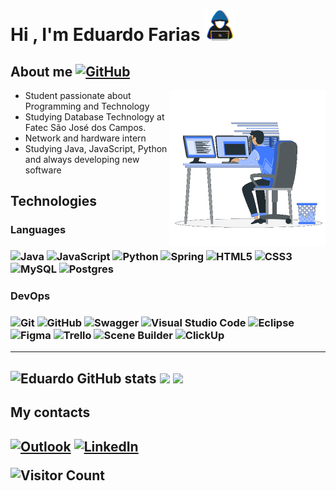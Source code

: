 <h1 align="left"><b>Hi , I'm Eduardo Farias </b><img src="https://github.com/0xAbdulKhalid/0xAbdulKhalid/raw/main/assets/mdImages/about_me.gif" width="50"></h1>

	
## </picture> **About me**    [![GitHub](https://img.shields.io/github/followers/eduardofpaula?label=follow&style=social)](https://github.com/eduardofpaula)

<img align="right" src="https://github.com/0xAbdulKhalid/0xAbdulKhalid/raw/main/assets/mdImages/Right_Side.gif" width = 250px></picture>
- Student passionate about Programming and Technology
- Studying Database Technology at Fatec São José dos Campos.
- Network and hardware intern
- Studying Java, JavaScript, Python and always developing new software

<h2>Technologies</h2>

<h3>Languages<h3>
  
![Java](https://img.shields.io/badge/java-%23ED8B00.svg?style=for-the-badge&logo=openjdk&logoColor=white)
![JavaScript](https://img.shields.io/badge/javascript-%23323330.svg?style=for-the-badge&logo=javascript&logoColor=%23F7DF1E)
![Python](https://img.shields.io/badge/python-3670A0?style=for-the-badge&logo=python&logoColor=ffdd54)
![Spring](https://img.shields.io/badge/spring-%236DB33F.svg?style=for-the-badge&logo=spring&logoColor=white)
![HTML5](https://img.shields.io/badge/html5-%23E34F26.svg?style=for-the-badge&logo=html5&logoColor=white)
![CSS3](https://img.shields.io/badge/css3-%231572B6.svg?style=for-the-badge&logo=css3&logoColor=white)
![MySQL](https://img.shields.io/badge/mysql-%2300f.svg?style=for-the-badge&logo=mysql&logoColor=white)
![Postgres](https://img.shields.io/badge/postgres-%23316192.svg?style=for-the-badge&logo=postgresql&logoColor=white)

<h3>DevOps<h3>

![Git](https://img.shields.io/badge/git-%23F05033.svg?style=for-the-badge&logo=git&logoColor=white)
![GitHub](https://img.shields.io/badge/github-%23121011.svg?style=for-the-badge&logo=github&logoColor=white)
![Swagger](https://img.shields.io/badge/-Swagger-%23Clojure?style=for-the-badge&logo=swagger&logoColor=white)
![Visual Studio Code](https://img.shields.io/badge/Visual%20Studio%20Code-0078d7.svg?style=for-the-badge&logo=visual-studio-code&logoColor=white)
![Eclipse](https://img.shields.io/badge/Eclipse-FE7A16.svg?style=for-the-badge&logo=Eclipse&logoColor=white)
![Figma](https://img.shields.io/badge/figma-%23F24E1E.svg?style=for-the-badge&logo=figma&logoColor=white)
![Trello](https://img.shields.io/badge/Trello-%23026AA7.svg?style=for-the-badge&logo=Trello&logoColor=white)
![Scene Builder](https://img.shields.io/badge/scene_builder-orange.svg?style=for-the-badge&logo=&logoColor=orange)
![ClickUp](https://img.shields.io/badge/clickup-%237B68EE.svg?&style=for-the-badge&logo=clickup&logoColor=white)

---
![Eduardo GitHub stats](https://github-readme-stats.vercel.app/api?username=eduardofpaula&show_icons=true&theme=tokyonight)
![](http://github-profile-summary-cards.vercel.app/api/cards/most-commit-language?username=eduardofpaula&theme=tokyonight)
![](http://github-profile-summary-cards.vercel.app/api/cards/profile-details?username=eduardofpaula&theme=tokyonight)
---
<h2>My contacts<h2>
	
[![Outlook](https://img.shields.io/badge/Microsoft_Outlook-0078D4?style=for-the-badge&logo=microsoft-outlook&logoColor=white)](mailto:eduardo.fariasp@outlook.com)
[![LinkedIn](https://img.shields.io/badge/linkedin-%230077B5.svg?style=for-the-badge&logo=linkedin&logoColor=white)](https://www.linkedin.com/in/eduardofariasp)

<p>
    <img src="https://profile-counter.glitch.me/{eduardofpaula}/count.svg" alt="Visitor Count" />
  </p>
</div>
